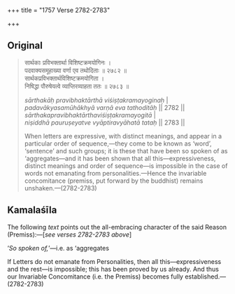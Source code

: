 +++
title = "1757 Verse 2782-2783"

+++
## Original 
>
> सार्थकाः प्रविभक्तार्था विशिष्टक्रमयोगिनः ।  
> पदवाक्यसमूहाख्या वर्णा एव तथोदिताः ॥ २७८२ ॥  
> सार्थकप्रविभक्तार्थविशिष्टक्रमयोगिता ।  
> निषिद्धा पौरुषेयत्वे व्याप्तिरव्याहता ततः ॥ २७८३ ॥ 
>
> *sārthakāḥ pravibhaktārthā viśiṣṭakramayoginaḥ* \|  
> *padavākyasamūhākhyā varṇā eva tathoditāḥ* \|\| 2782 \|\|  
> *sārthakapravibhaktārthaviśiṣṭakramayogitā* \|  
> *niṣiddhā pauruṣeyatve vyāptiravyāhatā tataḥ* \|\| 2783 \|\| 
>
> When letters are expressive, with distinct meanings, and appear in a particular order of sequence,—they come to be known as ‘word’, ‘sentence’ and such groups; it is these that have been so spoken of as ‘aggregates—and it has been shown that all this—expressiveness, distinct meanings and order of sequence—is impossible in the case of words not emanating from personalities.—Hence the invariable concomitance (premiss, put forward by the buddhist) remains unshaken.—(2782-2783)



## Kamalaśīla

The following *text* points out the all-embracing character of the said Reason (Premiss):—[*see verses 2782-2783 above*]

‘*So spoken of,*’—i.e. as ‘aggregates

If Letters do not emanate from Personalities, then all this—expressiveness and the rest—is impossible; this has been proved by us already. And thus our Invariable Concomitance (i.e. the Premiss) becomes fully established.—(2782-2783)


